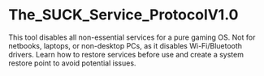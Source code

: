 # The_SUCK_Service_ProtocolV1.0
This tool disables all non-essential services for a pure gaming OS. Not for netbooks, laptops, or non-desktop PCs, as it disables Wi-Fi/Bluetooth drivers. Learn how to restore services before use and create a system restore point to avoid potential issues.
